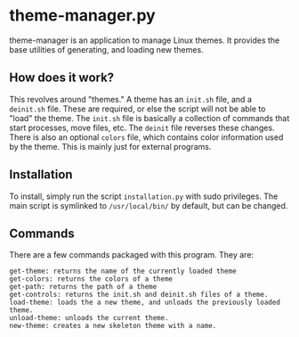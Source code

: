 # theme-manager.py
theme-manager is an application to manage Linux themes. It provides the base utilities of generating, and loading
new themes.

## How does it work?
This revolves around "themes." A theme has an ``init.sh`` file, and a ``deinit.sh`` file. These are required, or else
the script will not be able to "load" the theme. The ``init.sh`` file is basically a collection of commands that start
processes, move files, etc. The ``deinit`` file reverses these changes. There is also an optional ``colors`` file, which
contains color information used by the theme. This is mainly just for external programs.

## Installation
To install, simply run the script ``installation.py`` with sudo privileges. The main script is symlinked to ``/usr/local/bin/``
by default, but can be changed.

## Commands
There are a few commands packaged with this program. They are:

```
get-theme: returns the name of the currently loaded theme
get-colors: returns the colors of a theme
get-path: returns the path of a theme
get-controls: returns the init.sh and deinit.sh files of a theme.
load-theme: loads the a new theme, and unloads the previously loaded theme.
unload-theme: unloads the current theme.
new-theme: creates a new skeleton theme with a name.
```

